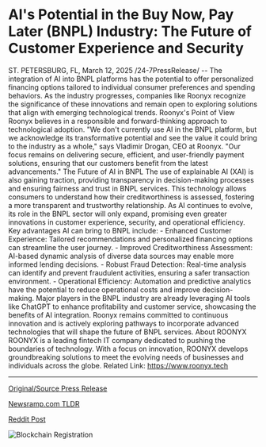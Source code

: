# AI's Potential in the Buy Now, Pay Later (BNPL) Industry: The Future of Customer Experience and Security

ST. PETERSBURG, FL, March 12, 2025 /24-7PressRelease/ -- The integration of AI into BNPL platforms has the potential to offer personalized financing options tailored to individual consumer preferences and spending behaviors. As the industry progresses, companies like Roonyx recognize the significance of these innovations and remain open to exploring solutions that align with emerging technological trends.  Roonyx's Point of View  Roonyx believes in a responsible and forward-thinking approach to technological adoption. "We don't currently use AI in the BNPL platform, but we acknowledge its transformative potential and see the value it could bring to the industry as a whole," says Vladimir Drogan, CEO at Roonyx. "Our focus remains on delivering secure, efficient, and user-friendly payment solutions, ensuring that our customers benefit from the latest advancements."  The Future of AI in BNPL  The use of explainable AI (XAI) is also gaining traction, providing transparency in decision-making processes and ensuring fairness and trust in BNPL services. This technology allows consumers to understand how their creditworthiness is assessed, fostering a more transparent and trustworthy relationship. As AI continues to evolve, its role in the BNPL sector will only expand, promising even greater innovations in customer experience, security, and operational efficiency.  Key advantages AI can bring to BNPL include:  - Enhanced Customer Experience: Tailored recommendations and personalized financing options can streamline the user journey. - Improved Creditworthiness Assessment: AI-based dynamic analysis of diverse data sources may enable more informed lending decisions. - Robust Fraud Detection: Real-time analysis can identify and prevent fraudulent activities, ensuring a safer transaction environment. - Operational Efficiency: Automation and predictive analytics have the potential to reduce operational costs and improve decision-making.  Major players in the BNPL industry are already leveraging AI tools like ChatGPT to enhance profitability and customer service, showcasing the benefits of AI integration. Roonyx remains committed to continuous innovation and is actively exploring pathways to incorporate advanced technologies that will shape the future of BNPL services.  About ROONYX  ROONYX is a leading fintech IT company dedicated to pushing the boundaries of technology. With a focus on innovation, ROONYX develops groundbreaking solutions to meet the evolving needs of businesses and individuals across the globe.  Related Link: https://www.roonyx.tech 

---

[Original/Source Press Release](https://www.24-7pressrelease.com/press-release/520507/ais-potential-in-the-buy-now-pay-later-bnpl-industry-the-future-of-customer-experience-and-security)
                    

[Newsramp.com TLDR](https://newsramp.com/curated-news/roonyx-embraces-ai-integration-in-bnpl-to-enhance-customer-experience-and-operational-efficiency/048a4b9468db409866092dca4e2edd14) 

 



[Reddit Post](https://www.reddit.com/r/BlockchainWeb3New/comments/1j9eb0r/roonyx_embraces_ai_integration_in_bnpl_to_enhance/) 



![Blockchain Registration](https://cdn.newsramp.app/24-7PressRelease/qrcode/253/12/kite4zBh.webp)